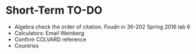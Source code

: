 # Short-Term TO-DO

+ Algebra check the order of citation. Foudn in 36-202 Spring 2016 lab 6
+ Calculators: Email Weinberg
+ Confirm COLVARD reference
+ Countries